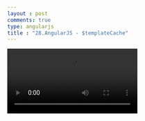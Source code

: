 ```yaml
---
layout : post
comments: true
type: angularjs
title : "28.AngularJS - $templateCache"
---
```


<video controls="controls"  class="movie" src="https://dl.dropboxusercontent.com/u/161895058/Video/angularjs/28.%20Egghead.io%20-%20AngularJS%20-%20%24templateCache.mp4">
</video>
